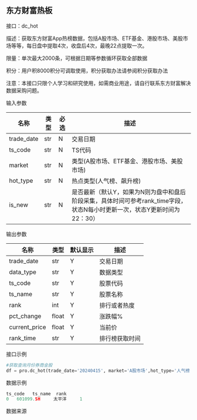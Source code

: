 ## 东方财富热板

接口：dc_hot

描述：获取东方财富App热榜数据，包括A股市场、ETF基金、港股市场、美股市场等等，每日盘中提取4次，收盘后4次，最晚22点提取一次。

限量：单次最大2000条，可根据日期等参数循环获取全部数据

积分：用户积8000积分可调取使用，积分获取办法请参阅积分获取办法







注意：本接口只限个人学习和研究使用，如需商业用途，请自行联系东方财富解决数据采购问题。









输入参数

| 名称 | 类型 | 必选 | 描述 |
| --- | --- | --- | --- |
| trade_date | str | N | 交易日期 |
| ts_code | str | N | TS代码 |
| market | str | N | 类型(A股市场、ETF基金、港股市场、美股市场) |
| hot_type | str | N | 热点类型(人气榜、飙升榜) |
| is_new | str | N | 是否最新（默认Y，如果为N则为盘中和盘后阶段采集，具体时间可参考rank_time字段，状态N每小时更新一次，状态Y更新时间为22：30） |

输出参数

| 名称 | 类型 | 默认显示 | 描述 |
| --- | --- | --- | --- |
| trade_date | str | Y | 交易日期 |
| data_type | str | Y | 数据类型 |
| ts_code | str | Y | 股票代码 |
| ts_name | str | Y | 股票名称 |
| rank | int | Y | 排行或者热度 |
| pct_change | float | Y | 涨跌幅% |
| current_price | float | Y | 当前价 |
| rank_time | str | Y | 排行榜获取时间 |

接口示例

```python
#获取查询月份券商金股
df = pro.dc_hot(trade_date='20240415', market='A股市场',hot_type='人气榜',  fields='ts_code,ts_name,rank')
```

数据示例

```python
ts_code   ts_name  rank
0   601099.SH     太平洋     1
```

数据来源